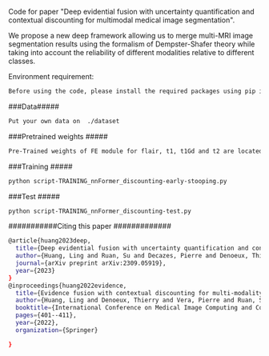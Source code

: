 Code for paper "Deep evidential fusion with uncertainty quantification and contextual discounting for multimodal medical image segmentation".

We propose a new deep framework allowing us to merge multi-MRI image segmentation results using the formalism of Dempster-Shafer theory while taking into account the reliability of different modalities relative to different classes.

Environment requirement:
```bash
Before using the code, please install the required packages using pip install -r requirements.txt
```

###Data#####
```bash
Put your own data on  ./dataset
```

###Pretrained weights #####
```bash
Pre-Trained weights of FE module for flair, t1, t1Gd and t2 are located in ./Pretrained_model.
```

###Training #####
```bash
python script-TRAINING_nnFormer_discounting-early-stooping.py
```

###Test #####
```bash
python script-TRAINING_nnFormer_discounting-test.py
```

###########Citing this paper #############
```bash
@article{huang2023deep,
  title={Deep evidential fusion with uncertainty quantification and contextual discounting for multimodal medical image segmentation},
  author={Huang, Ling and Ruan, Su and Decazes, Pierre and Denoeux, Thierry},
  journal={arXiv preprint arXiv:2309.05919},
  year={2023}
}
@inproceedings{huang2022evidence,
  title={Evidence fusion with contextual discounting for multi-modality medical image segmentation},
  author={Huang, Ling and Denoeux, Thierry and Vera, Pierre and Ruan, Su},
  booktitle={International Conference on Medical Image Computing and Computer-Assisted Intervention},
  pages={401--411},
  year={2022},
  organization={Springer}

}
```

